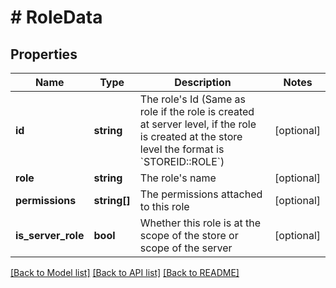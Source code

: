 # # RoleData

## Properties

Name | Type | Description | Notes
------------ | ------------- | ------------- | -------------
**id** | **string** | The role&#39;s Id (Same as role if the role is created at server level, if the role is created at the store level the format is &#x60;STOREID::ROLE&#x60;) | [optional]
**role** | **string** | The role&#39;s name | [optional]
**permissions** | **string[]** | The permissions attached to this role | [optional]
**is_server_role** | **bool** | Whether this role is at the scope of the store or scope of the server | [optional]

[[Back to Model list]](../../README.md#models) [[Back to API list]](../../README.md#endpoints) [[Back to README]](../../README.md)

